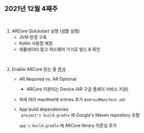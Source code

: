 ## 2021년 12월 4째주

<br>

1. ARCore Quickstart 실행 (샘플 실행)
    - JVM 환경 구축
    - Kotlin 사용할 예정
    - 애뮬레이터 말고 하드웨어 기기로 빌드 & 확인

<br>

2. Enable ARCore 읽는 중 [문서](https://developers.google.com/ar/develop/java/enable-arcore)  
    - AR Required vs. AR Optional 
        - ARCore 지원되는 Device (AR 구글 플레이 서비스 지원)
    - 위에 따라 manifest에 entries 추가
        ``` AndroidManifest.xml ```
    - App build dependencies  
        ``` project's build.gradle``` 에 
        Google's Maven repository 포함
        
        ```app's build.gradle``` 에 ARCore library 의존성 추가